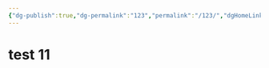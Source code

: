 ```yaml
---
{"dg-publish":true,"dg-permalink":"123","permalink":"/123/","dgHomeLink":true,"dgPassFrontmatter":false}
---
```



# test 11